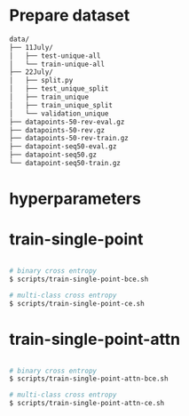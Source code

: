 <!-- # train-single-type
```bash
$ scripts/train-seq2seq.sh
$ scripts/train-seq2seq-attn.sh
``` -->

# Prepare dataset
```bash
data/
├── 11July/
│   ├── test-unique-all
│   └── train-unique-all
├── 22July/
│   ├── split.py
│   ├── test_unique_split
│   ├── train_unique
│   ├── train_unique_split
│   └── validation_unique
├── datapoints-50-rev-eval.gz
├── datapoints-50-rev.gz
├── datapoints-50-rev-train.gz
├── datapoint-seq50-eval.gz
├── datapoint-seq50.gz
└── datapoint-seq50-train.gz
```

# hyperparameters


# train-single-point
```bash

# binary cross entropy
$ scripts/train-single-point-bce.sh

# multi-class cross entropy
$ scripts/train-single-point-ce.sh

```

# train-single-point-attn
```bash

# binary cross entropy
$ scripts/train-single-point-attn-bce.sh

# multi-class cross entropy
$ scripts/train-single-point-attn-ce.sh

```
